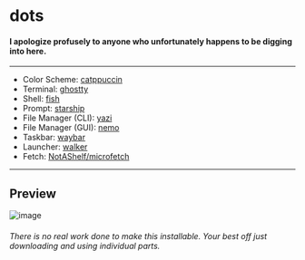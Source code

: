 # dots

#### I apologize profusely to anyone who unfortunately happens to be digging into here.

<hr>

- Color Scheme: [catppuccin](https://catppuccin.com/)
- Terminal: [ghostty](https://ghostty.org/)
- Shell: [fish](https://fishshell.com/)
- Prompt: [starship](https://starship.rs/)
- File Manager (CLI): [yazi](https://yazi-rs.github.io/)
- File Manager (GUI): [nemo](https://community.linuxmint.com/software/view/nemo)
- Taskbar: [waybar](https://github.com/Alexays/Waybar)
- Launcher: [walker](https://github.com/abenz1267/walker)
- Fetch: [NotAShelf/microfetch](https://github.com/NotAShelf/microfetch)

<hr>

## Preview
![image](https://0x0.st/8o8V.png)

###### There is no real work done to make this installable. Your best off just downloading and using individual parts.
